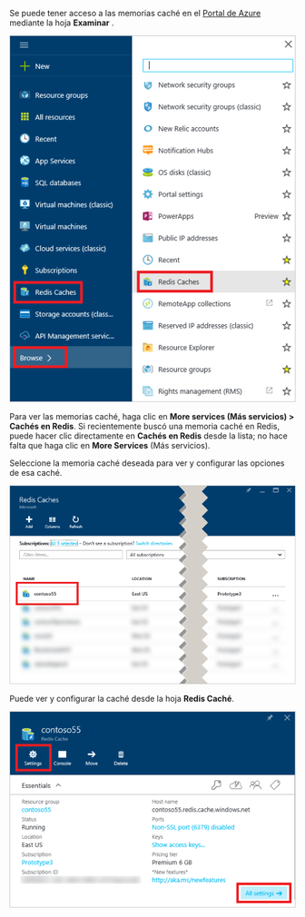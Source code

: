 Se puede tener acceso a las memorias caché en el [Portal de Azure](https://portal.azure.com) mediante la hoja **Examinar** .

![Caché en Redis de Azure - Hoja Examinar](media/redis-cache-browse/redis-cache-browse.png)

Para ver las memorias caché, haga clic en **More services (Más servicios) > Cachés en Redis**. Si recientemente buscó una memoria caché en Redis, puede hacer clic directamente en **Cachés en Redis** desde la lista; no hace falta que haga clic en **More Services** (Más servicios).

Seleccione la memoria caché deseada para ver y configurar las opciones de esa caché.

![Caché en Redis de Azure - Examinar lista en caché](media/redis-cache-browse/redis-caches.png)

Puede ver y configurar la caché desde la hoja **Redis Caché**.

![Caché en Redis - Todas las configuraciones](media/redis-cache-browse/redis-cache-blade.png)



<!--HONumber=Dec16_HO3-->


